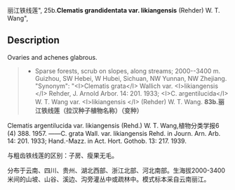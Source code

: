 丽江铁线莲",
25b.**Clematis grandidentata var. likiangensis** (Rehder) W. T. Wang",

## Description
Ovaries and achenes glabrous.

> * Sparse forests, scrub on slopes, along streams; 2000--3400 m. Guizhou, SW Hebei, W Hubei, Sichuan, NW Yunnan, NW Zhejiang.
  "Synonym": "&lt;I&gt;Clematis grata&lt;/I&gt; Wallich var. &lt;I&gt;likiangensis &lt;/I&gt; Rehder, J. Arnold Arbor. 14: 201. 1933; &lt;I&gt;C. argentilucida&lt;/I&gt; W. T. Wang var. &lt;I&gt;likiangensis &lt;/I&gt; (Rehder) W. T. Wang.
**83b.丽江铁线莲（拉汉种子植物名称）（变种）**

Clematis argentilucida var. likiangensis (Rehd.) W. T. Wang,植物分类学报6 (4) 388. 1957. ——C. grata Wall. var. likiangensis Rehd. in Journ. Arn. Arb. 14: 201. 1933; Hand.-Mazz. in Act. Hort. Gothob. 13: 217. 1939.

与粗齿铁线莲的区别：子房、瘦果无毛。

分布于云南、四川、贵州、湖北西部、浙江北部、河北南部。生海拔2000-3400米间的山坡、山谷、溪边、沟旁灌丛中或疏林中。模式标本采自云南丽江。
